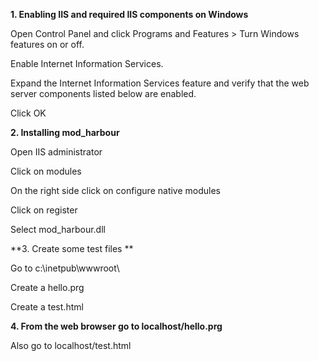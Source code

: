 **1. Enabling IIS and required IIS components on Windows**

Open Control Panel and click Programs and Features > Turn Windows features on or off.

Enable Internet Information Services.

Expand the Internet Information Services feature and verify that the web server components listed below are enabled.

Click OK

**2. Installing mod_harbour**

Open IIS administrator

Click on modules

On the right side click on configure native modules

Click on register

Select mod_harbour.dll

**3. Create some test files **

Go to c:\inetpub\wwwroot\ 

Create a hello.prg

Create a test.html

**4. From the web browser go to localhost/hello.prg**

Also go to localhost/test.html
